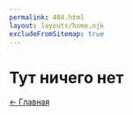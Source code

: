```yaml
---
permalink: 404.html
layout: layouts/home.njk
excludeFromSitemap: true
---
```


# Тут ничего нет

<section class="breadcrumbs">
  <p><a href="{{ '/' | url }}">← Главная</a></p>
</section>
